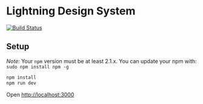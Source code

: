 # Lightning Design System

[![Build Status](https://magnum.travis-ci.com/salesforce-ux/design-system-internal.svg?token=BMXxPFKR5GZuYsqAFsEf&branch=master)](https://magnum.travis-ci.com/salesforce-ux/design-system-internal)

## Setup

_Note:_ Your `npm` version must be at least 2.1.x. You can update your npm with: `sudo npm install npm -g`

```bash
npm install
npm run dev
```

Open [http://localhost:3000](http://localhost:3000)



[yaml]: http://yaml.org/ "YAML Reference"
[sass]: http://http://sass-lang.com/documentation/file.SASS_REFERENCE.html "Sass Reference"
[markdown]: http://daringfireball.net/projects/markdown/syntax "Markdown Reference"
[react]: https://facebook.github.io/react/index.html "React"
[react/classes]: https://facebook.github.io/react/blog/2015/01/27/react-v0.13.0-beta-1.html#es6-classes "React ES6 Classes"
[react/reusable]: https://facebook.github.io/react/docs/reusable-components.html "React ES6 Classes"
[jsx]: https://facebook.github.io/react/docs/jsx-in-depth.html "JSX Reference"
[commonjs]: http://webpack.github.io/docs/commonjs.html "CommonJS"
[es6]: http://babeljs.io/docs/learn-es6/ "ECMAScript 6"
[mocha]: http://mochajs.org/ "Mocha"
[bdd]: http://chaijs.com/api/bdd/ "Chai - BDD"

